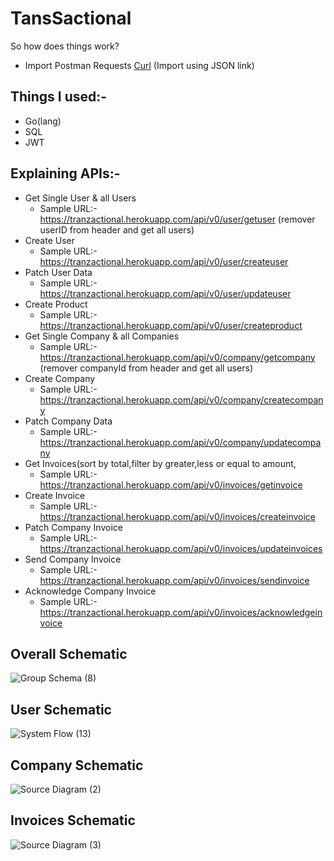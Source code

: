 # TansSactional

So how does things work?
* Import Postman Requests [Curl](https://www.getpostman.com/collections/7b0cb4ae55f7e9fe3020)
(Import using JSON link)
## Things I used:-
* Go(lang)
* SQL
* JWT

## Explaining APIs:-
* Get Single User & all Users
  - Sample URL:- https://tranzactional.herokuapp.com/api/v0/user/getuser (remover userID from header and get all users)
* Create User
  - Sample URL:- https://tranzactional.herokuapp.com/api/v0/user/createuser
* Patch User Data
  - Sample URL:- https://tranzactional.herokuapp.com/api/v0/user/updateuser
* Create Product
  - Sample URL:- https://tranzactional.herokuapp.com/api/v0/user/createproduct
* Get Single Company & all Companies
  - Sample URL:- https://tranzactional.herokuapp.com/api/v0/company/getcompany (remover companyId from header and get all users)
* Create Company
  - Sample URL:- https://tranzactional.herokuapp.com/api/v0/company/createcompany
* Patch Company Data
  - Sample URL:- https://tranzactional.herokuapp.com/api/v0/company/updatecompany
* Get Invoices(sort by total,filter by greater,less or equal to amount,
  - Sample URL:- https://tranzactional.herokuapp.com/api/v0/invoices/getinvoice
* Create Invoice
  - Sample URL:- https://tranzactional.herokuapp.com/api/v0/invoices/createinvoice
* Patch Company Invoice
  - Sample URL:- https://tranzactional.herokuapp.com/api/v0/invoices/updateinvoices
* Send Company Invoice
  - Sample URL:- https://tranzactional.herokuapp.com/api/v0/invoices/sendinvoice
* Acknowledge Company Invoice
  - Sample URL:- https://tranzactional.herokuapp.com/api/v0/invoices/acknowledgeinvoice
 
## Overall Schematic 
![Group Schema (8)](https://user-images.githubusercontent.com/60891544/163135586-5e9e20c3-8180-4813-94c5-4ddcb2d80419.png)
## User Schematic
![System Flow (13)](https://user-images.githubusercontent.com/60891544/163108333-97ee3311-355e-4ff6-98d0-c0738263b209.png)
## Company Schematic
![Source Diagram (2)](https://user-images.githubusercontent.com/60891544/163108338-882c1501-8bce-406e-b9b3-009e45b98ab7.png)
## Invoices Schematic
![Source Diagram (3)](https://user-images.githubusercontent.com/60891544/163131509-ba6bd736-a211-4e22-9922-a5ac5e2505a6.png)
